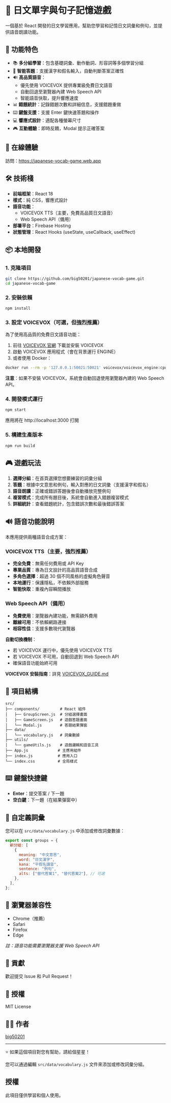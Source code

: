 # 🐩 日文單字與句子記憶遊戲

一個基於 React 開發的日文學習應用，幫助您學習和記憶日文詞彙和例句，並提供語音朗讀功能。

## 🌟 功能特色

- 📚 **多分組學習**：包含基礎詞彙、動作動詞、形容詞等多個學習分組
- 🎯 **智能答題**：支援漢字和假名輸入，自動判斷答案正確性
- 🔊 **高品質語音**：
  - 優先使用 VOICEVOX 提供專業級免費日文語音
  - 自動回退至瀏覽器內建 Web Speech API
  - 智能語音快取，提升響應速度
- 📊 **錯題統計**：記錄錯題次數和詳細信息，支援錯題重做
- ⌨️ **鍵盤支援**：支援 Enter 鍵快速答題和操作
- 💻 **響應式設計**：適配各種螢幕尺寸
- 🎮 **互動體驗**：即時反饋，Modal 提示正確答案

## 🚀 在線體驗

訪問：https://japanese-vocab-game.web.app

## 🛠 技術棧

- **前端框架**：React 18
- **樣式**：純 CSS，響應式設計
- **語音功能**：
  - VOICEVOX TTS（主要，免費高品質日文語音）
  - Web Speech API（備用）
- **部署平台**：Firebase Hosting
- **狀態管理**：React Hooks (useState, useCallback, useEffect)

## 📦 本地開發

### 1. 克隆項目

```bash
git clone https://github.com/big50201/japanese-vocab-game.git
cd japanese-vocab-game
```

### 2. 安裝依賴

```bash
npm install
```

### 3. 設定 VOICEVOX（可選，但強烈推薦）

為了使用高品質的免費日文語音功能：

1. 前往 [VOICEVOX 官網](https://voicevox.hiroshiba.jp/) 下載並安裝 VOICEVOX
2. 啟動 VOICEVOX 應用程式（會在背景運行 ENGINE）
3. 或者使用 Docker：

```bash
docker run --rm -p '127.0.0.1:50021:50021' voicevox/voicevox_engine:cpu-latest
```

**注意**：如果不安裝 VOICEVOX，系統會自動回退使用瀏覽器內建的 Web Speech API。

### 4. 開發模式運行

```bash
npm start
```

應用將在 http://localhost:3000 打開

### 5. 構建生產版本

```bash
npm run build
```

## 🎮 遊戲玩法

1. **選擇分組**：在首頁選擇您想要練習的詞彙分組
2. **答題**：根據中文意思和例句，輸入對應的日文詞彙（支援漢字和假名）
3. **語音朗讀**：正確或錯誤答題後會自動播放完整例句
4. **複習模式**：完成所有題目後，系統會自動進入錯題複習模式
5. **詳細統計**：查看錯題統計，包含錯誤次數和最後錯誤答案

## 🔊 語音功能說明

本應用提供兩種語音合成方案：

### VOICEVOX TTS（主要，強烈推薦）

- **完全免費**：無需任何費用或 API Key
- **專業品質**：專為日文設計的高品質語音合成
- **多角色選擇**：超過 30 個不同風格的虛擬角色聲音
- **本地運行**：保護隱私，不依賴外部服務
- **智能快取**：重複內容瞬間播放

### Web Speech API（備用）

- **免費使用**：瀏覽器內建功能，無需額外費用
- **離線可用**：不依賴網路連接
- **相容性佳**：支援多數現代瀏覽器

**自動切換機制**：

- 若 VOICEVOX 運行中，優先使用 VOICEVOX TTS
- 若 VOICEVOX 不可用，自動回退到 Web Speech API
- 確保語音功能始終可用

**VOICEVOX 安裝指南**：詳見 [VOICEVOX_GUIDE.md](./VOICEVOX_GUIDE.md)

## 📂 項目結構

```
src/
├── components/         # React 組件
│   ├── GroupScreen.js  # 分組選擇畫面
│   ├── GameScreen.js   # 遊戲答題畫面
│   └── Modal.js        # 答題結果彈窗
├── data/
│   └── vocabulary.js   # 詞彙數據
├── utils/
│   └── gameUtils.js    # 遊戲邏輯和語音工具
├── App.js             # 主應用組件
├── index.js           # 應用入口
└── index.css          # 全局樣式
```

## ⌨️ 鍵盤快捷鍵

- **Enter**：提交答案 / 下一題
- **空白鍵**：下一題（在結果彈窗中）

## 🔧 自定義詞彙

您可以在 `src/data/vocabulary.js` 中添加或修改詞彙數據：

```javascript
export const groups = {
  新分組: [
    {
      meaning: "中文意思",
      word: "日文漢字",
      kana: "平假名讀音",
      sentence: "例句",
      alts: ["替代答案1", "替代答案2"], // 可選
    },
  ],
};
```

## 📱 瀏覽器兼容性

- Chrome（推薦）
- Safari
- Firefox
- Edge

_註：語音功能需要瀏覽器支援 Web Speech API_

## 🤝 貢獻

歡迎提交 Issue 和 Pull Request！

## 📄 授權

MIT License

## 👨‍💻 作者

[big50201](https://github.com/big50201)

---

⭐ 如果這個項目對您有幫助，請給個星星！

您可以通過編輯 `src/data/vocabulary.js` 文件來添加或修改詞彙分組。

## 授權

此項目僅供學習和個人使用。
